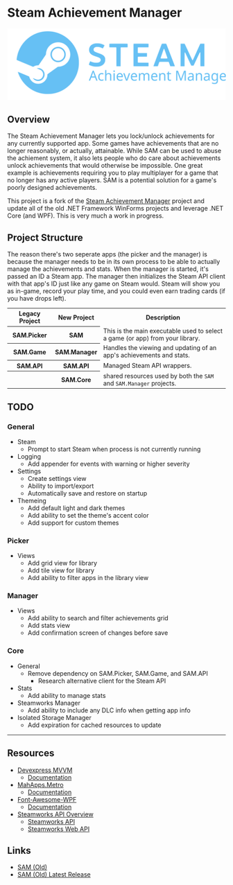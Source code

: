 # Steam Achievement Manager

<p align="center">
  <img src="./resources/SAM_logo_light_blue.svg">
</p>

## Overview

The Steam Achievement Manager lets you lock/unlock achievements for any currently supported app. Some games have achievements that are no longer reasonably, or actually, attainable. While SAM can be used to abuse the achiement system, it also lets people who do care about achievements unlock achievements that would otherwise be impossible. One great example is achievements requiring you to play multiplayer for a game that no longer has any active players. SAM is a potential solution for a game's poorly designed achievements.

This project is a fork of the [Steam Achievement Manager](https://github.com/gibbed/SteamAchievementManager) project and update all of the old .NET Framework WinForms projects and leverage .NET Core (and WPF). This is very much a work in progress.

## Project Structure

The reason there's two seperate apps (the picker and the manager) is because the manager needs to be in its own process to be able to actually manage the achievements and stats. When the manager is started, it's passed an ID a Steam app. The manager then initializes the Steam API client with that app's ID just like any game on Steam would. Steam will show you as in-game, record your play time, and you could even earn trading cards (if you have drops left).

<table>
    <tr>
        <th>Legacy Project</th>
        <th>New Project</th>
        <th>Description</th>
    </tr>
    <tr>
        <th>SAM.Picker</th>
        <th>SAM</th>
        <td>This is the main executable used to select a game (or app) from your library.</td>
    </tr>
    <tr>
        <th>SAM.Game</th>
        <th>SAM.Manager</th>
        <td>Handles the viewing and updating of an app's achievements and stats.</td>
    </tr>
    <tr>
        <th>SAM.API</th>
        <th>SAM.API</th>
        <td>Managed Steam API wrappers.</td>
    </tr>
    <tr>
        <th> </th>
        <th>SAM.Core</th>
        <td> shared resources used by both the <code>SAM</code> and <code>SAM.Manager</code> projects.</td>
    </tr>
</table>

## TODO

### General

- Steam
  - Prompt to start Steam when process is not currently running
- Logging
  - Add appender for events with warning or higher severity
- Settings
  - Create settings view
  - Ability to import/export
  - Automatically save and restore on startup
- Themeing
  - Add default light and dark themes
  - Add ability to set the theme's accent color
  - Add support for custom themes

### Picker

- Views
  - Add grid view for library
  - Add tile view for library
  - Add ability to filter apps in the library view

### Manager

- Views
  - Add ability to search and filter achievements grid
  - Add stats view
  - Add confirmation screen of changes before save

### Core

- General
  - Remove dependency on SAM.Picker, SAM.Game, and SAM.API
    - Research alternative client for the Steam API
- Stats
  - Add ability to manage stats
- Steamworks Manager
  - Add ability to include any DLC info when getting app info
- Isolated Storage Manager
  - Add expiration for cached resources to update

---

## Resources

- [Devexpress MVVM](https://github.com/DevExpress/DevExpress.Mvvm.Free)
  - [Documentation](https://docs.devexpress.com/WPF/15112/mvvm-framework)
- [MahApps.Metro](https://github.com/MahApps/MahApps.Metro)
  - [Documentation](https://mahapps.com/docs/)
- [Font-Awesome-WPF](https://github.com/charri/Font-Awesome-WPF)
  - [Documentation](https://github.com/charri/Font-Awesome-WPF/blob/master/README-WPF.md)
- [Steamworks API Overview](https://partner.steamgames.com/doc/sdk/api)
  - [Steamworks API](https://partner.steamgames.com/doc/api)
  - [Steamworks Web API](https://partner.steamgames.com/doc/webapi)

## Links

- [SAM (Old)](https://github.com/gibbed/SteamAchievementManager)
- [SAM (Old) Latest Release](https://github.com/gibbed/SteamAchievementManager/releases/latest)
